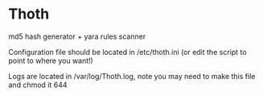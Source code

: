Thoth
=====

md5 hash generator + yara rules scanner

Configuration file should be located in /etc/thoth.ini (or edit the script to point to where you want!)

Logs are located in /var/log/Thoth.log, note you may need to make this file and chmod it 644
